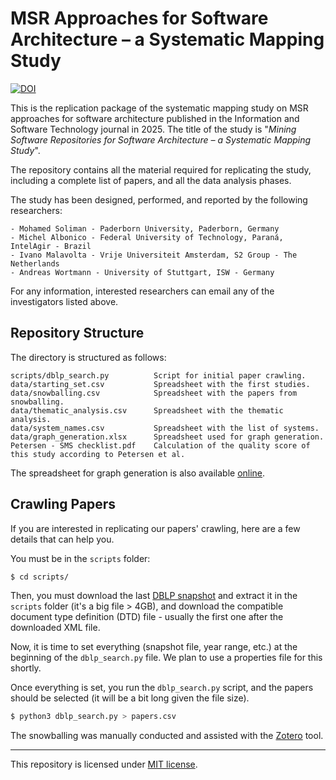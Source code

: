 # MSR Approaches for Software Architecture – a Systematic Mapping Study

[![DOI](https://zenodo.org/badge/637924456.svg)](https://doi.org/10.5281/zenodo.14614348)

This is the replication package of the systematic mapping study on MSR approaches for software architecture published in the Information and Software Technology journal in 2025. 
The title of the study is "_Mining Software Repositories for Software Architecture – a Systematic Mapping Study_". 

The repository contains all the material required for replicating the study, including a complete list of papers, and all the data analysis phases.

The study has been designed, performed, and reported by the following researchers:

```
- Mohamed Soliman - Paderborn University, Paderborn, Germany
- Michel Albonico - Federal University of Technology, Paraná, IntelAgir - Brazil
- Ivano Malavolta - Vrije Universiteit Amsterdam, S2 Group - The Netherlands
- Andreas Wortmann - University of Stuttgart, ISW - Germany
```

For any information, interested researchers can email any of the investigators listed above.

## Repository Structure
The directory is structured as follows:

```
scripts/dblp_search.py          Script for initial paper crawling.
data/starting_set.csv           Spreadsheet with the first studies.
data/snowballing.csv            Spreadsheet with the papers from snowballing.
data/thematic_analysis.csv      Spreadsheet with the thematic analysis.
data/system_names.csv           Spreadsheet with the list of systems.
data/graph_generation.xlsx      Spreadsheet used for graph generation.
Petersen - SMS checklist.pdf    Calculation of the quality score of this study according to Petersen et al.
```

The spreadsheet for graph generation is also available [online](https://docs.google.com/spreadsheets/d/1VIQ__Gc9DMExdK1WsOcTba9L-RM6OdnHXr5lc-DzC2Y/edit?usp=sharing).

## Crawling Papers

If you are interested in replicating our papers' crawling, here are a few details that can help you.

You must be in the `scripts` folder:

```bash
$ cd scripts/
```

Then, you must download the last [DBLP snapshot](https://dblp.org/xml/release/) and extract it in the `scripts` folder (it's a big file > 4GB), and download the compatible document type definition (DTD) file - usually the first one after the downloaded XML file.

Now, it is time to set everything (snapshot file, year range, etc.) at the beginning of the `dblp_search.py` file. We plan to use a properties file for this shortly.

Once everything is set, you run the `dblp_search.py` script, and the papers should be selected (it will be a bit long given the file size).

```bash
$ python3 dblp_search.py > papers.csv
```

The snowballing was manually conducted and assisted with the [Zotero](https://www.zotero.org/) tool.

----

This repository is licensed under [MIT license](https://opensource.org/licenses/MIT).
